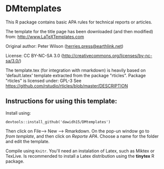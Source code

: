 # DMtemplates

This R package contains basic APA rules for technical reports or articles. 

 The template for the title page has been downloaded (and then modified) from:
 http://www.LaTeXTemplates.com

 Original author:
 Peter Wilson (herries.press@earthlink.net)

 License:
 CC BY-NC-SA 3.0 (http://creativecommons.org/licenses/by-nc-sa/3.0/)

 The template.tex (for integration with rmarkdown) is heavily based on  'default.latex' template extracted from the package "rticles". Package "rticles" is licensed under: GPL-3
 See https://github.com/rstudio/rticles/blob/master/DESCRIPTION

## Instructions for using this template:
  
Install using:

```
devtools::install_github('dawidh15/DMtemplates')
```

Then click on File--> New --> Rmarkdown.  On the pop-un window go to *from template*, and then click on *Reporte APA*. Choose a name for the folder and edit the template.

Compile using `Knitr`. You'll need an instalation of Latex, such as Miktex or TexLive. Is recommended to install a Latex distribution using the **tinytex** R package.
